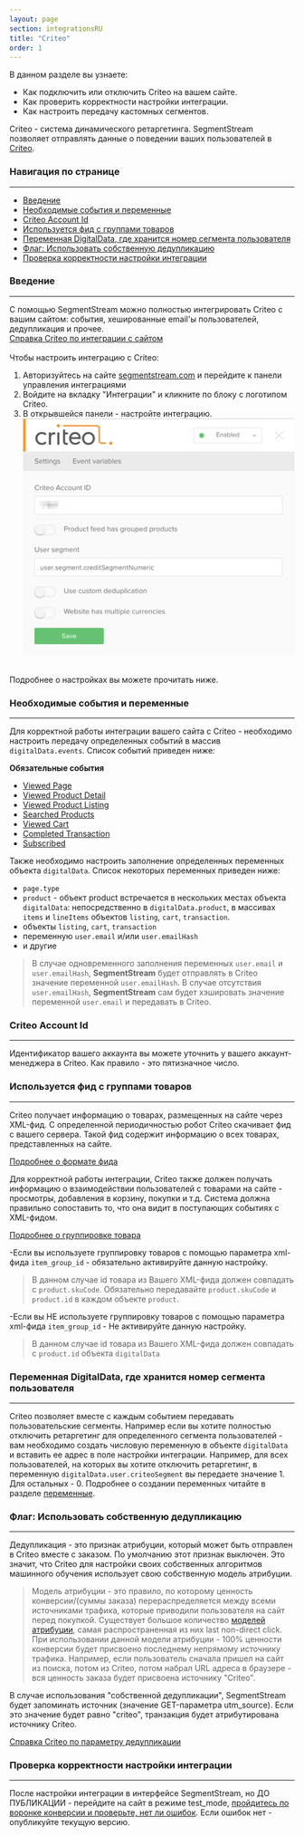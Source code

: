 ```yaml
---
layout: page
section: integrationsRU
title: "Criteo"
order: 1
---
```


В данном разделе вы узнаете:
* Как подключить или отключить Criteo на вашем сайте.
* Как проверить корректности настройки интеграции.
* Как настроить передачу кастомных сегментов.

Criteo - система динамического ретаргетинга. SegmentStream позволяет отправлять данные о поведении ваших пользователей в [Criteo](https://criteo.com/).

### Навигация по странице
------
<ul class="page-navigation">
  <li><a href="#0">Введение</a></li>
  <li><a href="#1">Необходимые события и переменные</a></li>
  <li><a href="#2">Criteo Account Id</a></li>
  <li><a href="#2_1">Используется фид с группами товаров</a></li>
  <li><a href="#3">Переменная DigitalData, где хранится номер сегмента пользователя</a></li>
  <li><a href="#4">Флаг: Использовать собственную дедупликацию</a></li>
  <li><a href="#5">Проверка корректности настройки интеграции</a></li>
</ul>

### <a name="0"></a>Введение
------
С помощью SegmentStream можно полностью интегрировать Criteo с вашим сайтом: события, хешированные email'ы пользователей, дедупликация и прочее. <br />
[Справка Criteo по интеграции с сайтом](https://support.criteo.com/hc/ru/sections/200972171-%D0%9A%D0%B0%D0%BA-%D0%B2%D0%BD%D0%B5%D0%B4%D1%80%D0%B8%D1%82%D1%8C-Criteo-OneTag) <br/><br/>
Чтобы настроить интеграцию с Criteo:
1. Авторизуйтесь на сайте [segmentstream.com](https://admin.segmentstream.com/) и перейдите к панели управления интеграциями
2. Войдите на вкладку "Интеграции" и кликните по блоку с логотипом Criteo.
3. В открывшейся панели - настройте интеграцию.
![](/img/integrations.criteo.settings.png)
<br />
Подробнее о настройках вы можете прочитать ниже.

### <a name="1"></a>Необходимые события и переменные
------
Для корректной работы интеграции вашего сайта с Criteo - необходимо настроить передачу определенных событий в массив `digitalData.events`. Список событий приведен ниже:

**Обязательные события**
* [Viewed Page](/events/viewed-page)
* [Viewed Product Detail](/events/viewed-product-detail)
* [Viewed Product Listing](/events/viewed-product-listing)
* [Searched Products](/events/searched-products)
* [Viewed Cart](/events/viewed-cart)
* [Completed Transaction](/events/completed-transaction)
* [Subscribed](/events/subscribed)

Также необходимо настроить заполнение определенных переменных объекта `digitalData`. Список некоторых переменных приведен ниже:
* `page.type`
* `product` - объект product встречается в нескольких местах объекта `digitalData`: непосредственно в `digitalData.product`, в массивах `items` и `lineItems` объектов `listing`, `cart`, `transaction`.
* объекты `listing`, `cart`, `transaction`
* переменную `user.email` и/или `user.emailHash`
* и другие

> В случае одновременного заполнения переменных `user.email` и `user.emailHash`, **SegmentStream** будет отправлять в Criteo значение переменной `user.emailHash`. В случае отсутствия `user.emailHash`, **SegmentStream** сам будет хэшировать значение переменной `user.email` и передавать в Criteo.

### <a name="2"></a>Criteo Account Id
------
Идентификатор вашего аккаунта вы можете уточнить у вашего аккаунт-менеджера в Criteo. Как правило - это пятизначное число.

### <a name="2_1"></a>Используется фид с группами товаров
------
Criteo получает информацию о товарах, размещенных на сайте через XML-фид. С определенной периодичностью робот Criteo скачивает фид с вашего сервера. Такой фид содержит информацию о всех товарах, представленных на сайте.

[Подробнее о формате фида](https://support.google.com/merchants/answer/7052112)

Для корректной работы интеграции, Criteo также должен получать информацию о взаимодействии пользователей с товарами на сайте - просмотры, добавления в корзину, покупки и т.д. Система должна правильно сопоставить то, что она видит в поступающих событиях с XML-фидом.

[Подробнее о группировке товара](https://support.google.com/merchants/answer/6324507)

-Если вы используете группировку товаров с помощью параметра xml-фида `item_group_id` - обязательно активируйте данную настройку.
  >В данном случае id товара из Вашего XML-фида должен совпадать с `product.skuCode`. Обязательно передавайте `product.skuCode` и `product.id` в каждом объекте `product`.

 -Если вы НЕ используете группировку товаров с помощью параметра xml-фида `item_group_id` - Не активируйте данную настройку.
  >В данном случае id товара из Вашего XML-фида должен совпадать с `product.id` объекта `digitalData`

### <a name="3"></a>Переменная DigitalData, где хранится номер сегмента пользователя
------
Criteo позволяет вместе с каждым событием передавать пользовательские сегменты. Например если вы хотите полностью отключить ретаргетинг для определенного сегмента пользователей - вам необходимо создать числовую переменную в объекте `digitalData` и вставить ее адрес в поле настройки интеграции.
Например, для всех пользователей, на которых вы хотите отключить ретаргетинг, в переменную `digitalData.user.criteoSegment` вы передаете значение 1. Для остальных - 0.
Подробнее о создании переменных читайте в разделе [переменные](/for-analyst/variables).

### <a name="4"></a>Флаг: Использовать собственную дедупликацию
------
Дедупликация - это признак атрибуции, который может быть отправлен в Criteo вместе с заказом. По умолчанию этот признак выключен. Это значит, что Criteo для настройки своих собственных алгоритмов машинного обучения использует свою собственную модель атрибуции.
> Модель атрибуции - это правило, по которому ценность конверсии/(суммы заказа) перераспределяется между всеми источниками трафика, которые приводили пользователя на сайт перед покупкой. Существует большое количество [моделей атрибуции](https://support.google.com/analytics/answer/1665189?hl=ru), самая распространенная из них last non-direct click. При использовании данной модели атрибуции - 100% ценности конверсии будет присвоено последнему непрямому источнику трафика. Например, если пользователь сначала пришел на сайт из поиска, потом из Criteo, потом набрал URL адреса в браузере - вся ценность заказа будет присвоена источнику "Criteo".

В случае использования "собственной дедупликации", SegmentStream будет запоминать источник (значение GET-параметра utm_source). Если это значение будет равно "criteo", транзакция будет атрибутирована источнику Criteo.

[Справка Criteo по параметру дедупликации](https://support.criteo.com/hc/ru/articles/205573701-%D0%9F%D0%B0%D1%80%D0%B0%D0%BC%D0%B5%D1%82%D1%80-%D0%B4%D0%B5%D0%B4%D1%83%D0%BF%D0%BB%D0%B8%D0%BA%D0%B0%D1%86%D0%B8%D0%B8)

### <a name="5"></a>Проверка корректности настройки интеграции
------
После настройки интеграции в интерфейсе SegmentStream, но ДО ПУБЛИКАЦИИ - перейдите на сайт в режиме test_mode, [пройдитесь по воронке конверсии и проверьте, нет ли ошибок](/for-analyst/integrations#2).
Если ошибок нет - опубликуйте текущую версию.
